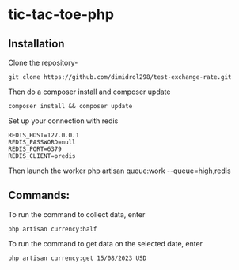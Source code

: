 # tic-tac-toe-php

## Installation

Clone the repository-
```
git clone https://github.com/dimidrol298/test-exchange-rate.git
```
Then do a composer install and composer update
```
composer install && composer update
```
Set up your connection with redis
```
REDIS_HOST=127.0.0.1
REDIS_PASSWORD=null
REDIS_PORT=6379
REDIS_CLIENT=predis
```

Then launch the worker
php artisan queue:work --queue=high,redis

## Commands:
To run the command to collect data, enter
```
php artisan currency:half
```
To run the command to get data on the selected date, enter
```
php artisan currency:get 15/08/2023 USD
```


